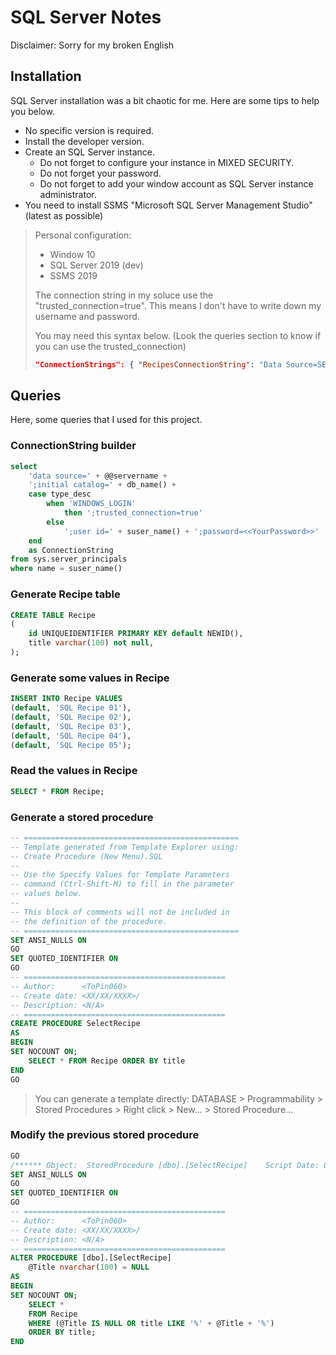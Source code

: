# SQL Server Notes

Disclaimer: Sorry for my broken English

## Installation 

SQL Server installation was a bit chaotic for me. Here are some tips to help you below.
- No specific version is required.
- Install the developer version.
- Create an SQL Server instance. 
    - Do not forget to configure your instance in MIXED SECURITY.
    - Do not forget your password.
    - Do not forget to add your window account as SQL Server instance administrator.
- You need to install SSMS "Microsoft SQL Server Management Studio" (latest as possible)

> Personal configuration:
>  - Window 10
>  - SQL Server 2019 (dev)
>  - SSMS 2019
>
> The connection string in my soluce use the "trusted_connection=true". This means I don't have to write down my username and password.
>
> You may need this syntax below. (Look the queries section to know if you can use the trusted_connection)
>    ```json
>    "ConnectionStrings": { "RecipesConnectionString": "Data Source=SERVER;Initial Catalog=DATABASE;User id=USER;Password=PASSWORD" }
>    ```


## Queries

Here, some queries that I used for this project.

### ConnectionString builder

```sql
select
    'data source=' + @@servername +
    ';initial catalog=' + db_name() +
    case type_desc
        when 'WINDOWS_LOGIN' 
            then ';trusted_connection=true'
        else
            ';user id=' + suser_name() + ';password=<<YourPassword>>'
    end
    as ConnectionString
from sys.server_principals
where name = suser_name()
```

### Generate Recipe table

```sql
CREATE TABLE Recipe
(
    id UNIQUEIDENTIFIER PRIMARY KEY default NEWID(),
    title varchar(100) not null, 
);
```

### Generate some values in Recipe

```sql
INSERT INTO Recipe VALUES
(default, 'SQL Recipe 01'),
(default, 'SQL Recipe 02'),
(default, 'SQL Recipe 03'),
(default, 'SQL Recipe 04'),
(default, 'SQL Recipe 05');
```

### Read the values in Recipe

```sql 
SELECT * FROM Recipe;
```

### Generate a stored procedure

```sql
-- ================================================
-- Template generated from Template Explorer using:
-- Create Procedure (New Menu).SQL
--
-- Use the Specify Values for Template Parameters 
-- command (Ctrl-Shift-M) to fill in the parameter 
-- values below.
--
-- This block of comments will not be included in
-- the definition of the procedure.
-- ================================================
SET ANSI_NULLS ON
GO
SET QUOTED_IDENTIFIER ON
GO
-- =============================================
-- Author:		<ToPin060>
-- Create date: <XX/XX/XXXX>/
-- Description:	<N/A>
-- =============================================
CREATE PROCEDURE SelectRecipe
AS
BEGIN
SET NOCOUNT ON;
	SELECT * FROM Recipe ORDER BY title
END
GO
```

> You can generate a template directly: DATABASE > Programmability > Stored Procedures > Right click > New... > Stored Procedure...

### Modify the previous stored procedure

```sql
GO
/****** Object:  StoredProcedure [dbo].[SelectRecipe]    Script Date: 01/03/2024 17:57:02 ******/
SET ANSI_NULLS ON
GO
SET QUOTED_IDENTIFIER ON
GO
-- =============================================
-- Author:		<ToPin060>
-- Create date: <XX/XX/XXXX>/
-- Description:	<N/A>
-- =============================================
ALTER PROCEDURE [dbo].[SelectRecipe]
	@Title nvarchar(100) = NULL
AS
BEGIN
SET NOCOUNT ON;
	SELECT *
	FROM Recipe
	WHERE (@Title IS NULL OR title LIKE '%' + @Title + '%')
	ORDER BY title;
END
```